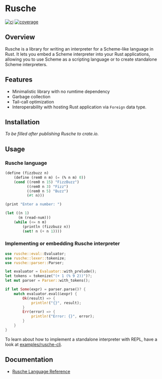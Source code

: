 # Rusche

[![ci](https://github.com/chanryu/rusche/actions/workflows/ci.yml/badge.svg)](https://github.com/chanryu/rusche/actions)
[![coverage](https://codecov.io/gh/chanryu/rusche/graph/badge.svg?token=EHPCRUWK96)](https://codecov.io/gh/chanryu/rusche)

## Overview

Rusche is a library for writing an interpreter for a Scheme-like language in Rust. It lets you embed a Scheme interpreter into your Rust applications, allowing you to use Scheme as a scripting language or to create standalone Scheme interpreters.


## Features

- Minimalistic library with no rumtime dependency
- Garbage collection
- Tail-call optimization
- Interoperability with hosting Rust application via `Foreign` data type.

## Installation

_To be filled after publishing Rusche to crate.io._

## Usage

### Rusche language

```scheme
(define (fizzbuzz n)
    (define (rem0 n m) (= (% n m) 0))
    (cond ((rem0 n 15) "FizzBuzz")
          ((rem0 n 3) "Fizz")
          ((rem0 n 5) "Buzz")
          (#t n)))

(print "Enter a number: ")

(let ((n 1)
      (m (read-num)))
    (while (<= n m)
        (println (fizzbuzz n))
        (set! n (+ n 1))))
```

### Implementing or embedding Rusche interpreter

```rust
use rusche::eval::Evaluator;
use rusche::lexer::tokenize;
use rusche::parser::Parser;

let evaluator = Evaluator::with_prelude();
let tokens = tokenize("(+ 1 (% 9 2))")?;
let mut parser = Parser::with_tokens();

if let Some(expr) = parser.parse()? {
    match evaluator.eval(&expr) {
        Ok(result) => {
            println!("{}", result);
        }
        Err(error) => {
            println!("Error: {}", error);
        }
    }
}

```

To learn about how to implement a standalone interpreter with REPL, have a look at [examples/rusche-cli](https://github.com/chanryu/rusche/blob/readme/examples/rusche-cli/repl.rs).

## Documentation

- [Rusche Language Reference](https://github.com/chanryu/rusche/wiki/Rusche-Language-Reference)

<!--
## Background

About five years ago, I decided to learn more about Lisp by [writing a Lisp interpreter in C++](https://github.com/chanryu/mlisp). 
I had heard a lot about how insightful Lisp can be, so I wanted to experience it for myself.

I could have just learned a Lisp variant like Scheme, but my goal wasn't to become a Lisp programmer. Instead, I wanted to 
understand what Paul Graham talked about in [The Roots of Lisp](https://paulgraham.com/rootsoflisp.html):

> In 1960, John McCarthy published a remarkable paper in which he did for programming something like what Euclid did for 
> geometry. He showed how, given a handful of simple operators and a notation for functions, you can build a whole 
> programming language. He called this language Lisp, for "List Processing," because one of his key ideas was to use a 
> simple data structure called a list for both code and data.

The project was successful. Writing the interpreter taught me what makes Lisp different from other languages. Lisp's macro system
was very enlightening, and writing C++ code to make macros work felt like meditation.

Back then, I chose C++ because it's the programming language I'm most comfortable with. If I were to do it again today, I would 
probably choose Swift. Even though I'm still better at C++, Swift makes me more productive.

This time, I'm using Rust because I have a different goal -- Learning Rust. I'm not sure how this project will turn out, but there are a few 
Rust features I want to explore along the way.
-->
